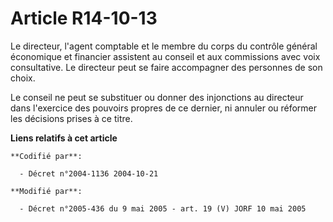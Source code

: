 # Article R14-10-13

Le directeur, l'agent comptable et le membre du corps du contrôle général économique et financier assistent au conseil et aux
commissions avec voix consultative. Le directeur peut se faire accompagner des personnes de son choix.

Le conseil ne peut se substituer ou donner des injonctions au directeur dans l'exercice des pouvoirs propres de ce dernier,
ni annuler ou réformer les décisions prises à ce titre.

**Liens relatifs à cet article**

	**Codifié par**:

	  - Décret n°2004-1136 2004-10-21

	**Modifié par**:

	  - Décret n°2005-436 du 9 mai 2005 - art. 19 (V) JORF 10 mai 2005
